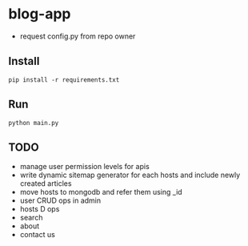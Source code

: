 # blog-app
* request config.py from repo owner
## Install
```pip install -r requirements.txt```

## Run
```python main.py```

## TODO
* manage user permission levels for apis
* write dynamic sitemap generator for each hosts and include newly created articles
* move hosts to mongodb and refer them using _id
* user CRUD ops in admin
* hosts D ops
* search
* about
* contact us